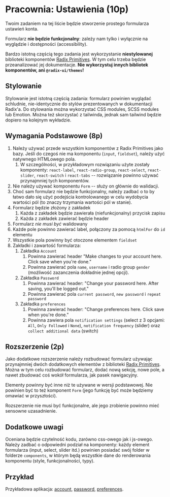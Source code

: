 # Pracownia: Ustawienia (10p)

Twoim zadaniem na tej liście będzie stworzenie prostego formularza ustawień konta.

Formularz **nie będzie funkcjonalny**: zależy nam tylko i wyłącznie na wyglądzie i dostępności (accessibility).

Bardzo istotną częścią tego zadania jest wykorzystanie **niestylowanej** biblioteki komponentów [Radix Primitives](https://www.radix-ui.com/primitives). W tym celu trzeba będzie przeanalizować jej dokumentacje. **Nie wykorzystuj innych bibliotek komponentów, ani `@radix-ui/themes`!**

## Stylowanie

Stylowanie jest istotną częścią zadania: formularz powinien wyglądać schludnie, nie-identycznie do stylów prezentowanych w dokumentacji Radix'a. Do stylowania można wykorzystać CSS modules, SCSS modules lub Emotion. Można też skorzystać z tailwinda, jednak sam tailwind będzie dopiero na kolejnym wykładzie.

## Wymagania Podstawowe (8p)

1. Należy używać przede wszystkim komponentów z Radix Primitives jako bazy. Jeśli do czegoś nie ma komponentu (`input`, `fieldset`), należy użyć natywnego HTMLowego pola.
   1. W szczególności, w przykładowym rozwiązaniu użyte zostały komponenty: `react-label`, `react-radio-group`, `react-select`, `react-slider`, `react-switch` i `react-tabs` -- rozwiązanie powinno używać przynajmniej tych komponentów.
2. Nie należy używać komponentu `Form` -- służy on głównie do walidacji.
3. Choć sam formularz nie będzie funkcjonalny, należy zadbać o to by łatwo dało się użyć podejścia kontrolowanego w celu wydobycia wartości pól (to znaczy trzymania wartości pól w stanie).
4. Formularz będzie złożony z zakładek
   1. Każda z zakładek będzie zawierała (niefunkcjonalny) przycisk zapisu
   2. Każda z zakładek zawierać będzie header
5. Formularz _nie musi być_ walidowany
6. Każde pole powinno zawierać label, połączony za pomocą `htmlFor` do `id` elementu
7. Wszystkie pola powinny być otoczone elementem `fieldset`
8. Zakładki i zawartość formularza:
   1. Zakładka `Account`
      1. Powinna zawierać header "Make changes to your account here. Click save when you're done."
      2. Powinna zawierać pola `name`, `username` i radio group `gender` (możliwość zazanczenia dokładnie jednej opcji).
   2. Zakładka `Password`
      1. Powinna zawierać header: "Change your password here. After saving, you'll be logged out."
      2. Powinna zawierać pola `current password`, `new password` i `repeat password`
   3. Zakładka `preferences`
      1. Powinna zawierać header: "Change preferences here. Click save when you're done."
      2. Powinna zawiera pola `notification settings` (select z 3 opcjami: `All`, `Only Followed` i `None`), `notification frequency` (slider) oraz `collect additional data` (switch)

## Rozszerzenie (2p)

Jako dodatkowe rozszerzenie należy rozbudować formularz używając przynajmniej dwóch dodatkowych elementów z biblioteki [Radix Primitives](https://www.radix-ui.com/primitives).
Można w tym celu rozbudować formularz, dodać nową sekcję, nowe pole, a nawet zbudować coś wokół formularza, jak pasek nawigacyjny.

Elementy powinny być inne niż te używane w wersji podstawowej. Nie powinien być to też komponent `Form` (jego funkcję być może będziemy omawiać w przyszłości).

Rozszerzenie nie musi być funkcjonalne, ale jego zrobienie powinno mieć sensowne uzasadnienie.

## Dodatkowe uwagi

Oceniana będzie czytelność kodu, zarówno css-owego jak i js-owego. Należy zadbać o odpowiedni podział na komponenty: każdy element formularza (input, select, slider itd.) powinien posiadać swój folder w folderze `components`, w którym będą wszystkie dane do renderowania komponentu (style, funkcjonalności, typy).

## Przykład

Przykładowa aplikacja: [account](images/account.png), [password](images/password.png), [preferences](images/preferences.png).
